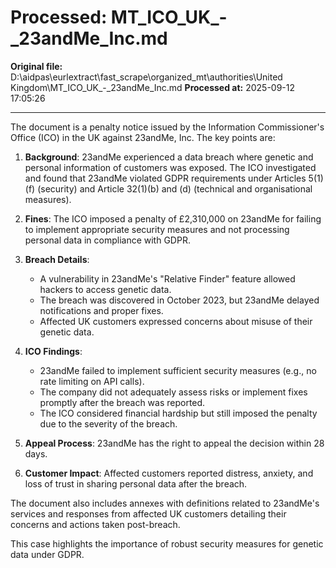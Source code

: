 # Processed: MT_ICO_UK_-_23andMe_Inc.md

**Original file:** D:\aidpas\eurlextract\fast_scrape\organized_mt\authorities\United Kingdom\MT_ICO_UK_-_23andMe_Inc.md
**Processed at:** 2025-09-12 17:05:26

---

The document is a penalty notice issued by the Information Commissioner's Office (ICO) in the UK against 23andMe, Inc. The key points are:

1. **Background**: 23andMe experienced a data breach where genetic and personal information of customers was exposed. The ICO investigated and found that 23andMe violated GDPR requirements under Articles 5(1)(f) (security) and Article 32(1)(b) and (d) (technical and organisational measures).

2. **Fines**: The ICO imposed a penalty of £2,310,000 on 23andMe for failing to implement appropriate security measures and not processing personal data in compliance with GDPR.

3. **Breach Details**:
   - A vulnerability in 23andMe's "Relative Finder" feature allowed hackers to access genetic data.
   - The breach was discovered in October 2023, but 23andMe delayed notifications and proper fixes.
   - Affected UK customers expressed concerns about misuse of their genetic data.

4. **ICO Findings**:
   - 23andMe failed to implement sufficient security measures (e.g., no rate limiting on API calls).
   - The company did not adequately assess risks or implement fixes promptly after the breach was reported.
   - The ICO considered financial hardship but still imposed the penalty due to the severity of the breach.

5. **Appeal Process**: 23andMe has the right to appeal the decision within 28 days.

6. **Customer Impact**: Affected customers reported distress, anxiety, and loss of trust in sharing personal data after the breach.

The document also includes annexes with definitions related to 23andMe's services and responses from affected UK customers detailing their concerns and actions taken post-breach.

This case highlights the importance of robust security measures for genetic data under GDPR.